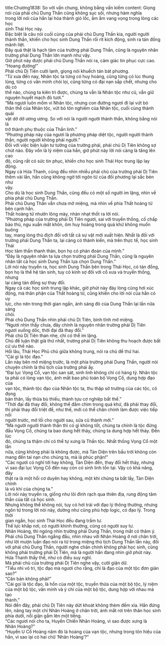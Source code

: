 title:Chương1838: So với vấn chung, không bằng vấn kiếm
content:
Giọng nói của phái chủ Dung Thần cũng không sục sôi, nhưng hàm nghĩa<br>trong lời nói của hắn lại hóa thành gió lốc, ầm ầm vang vọng trong lòng các học<br>sinh Thái Học này.<br>Đặc biệt là câu nói cuối cùng của phái chủ Dung Thần kia, người người<br>thành thần, khiến cho học sinh Dung Thần rối rít kích động, sinh ra tán đồng<br>mãnh liệt.<br>Đây quả thật là hạch tâm của trường phái Dung Thần, cũng là nguyên nhân<br>trường phái Dung Thần lớn mạnh như vậy.<br>Giờ phút này được phái chủ Dung Thần nói ra, cảm giác tin phục cực cao.<br>“Hoang đường!”<br>Phái chủ Dị Tiên cười lạnh, giọng nói khuếch tán bát phương.<br>“Từ xưa đến nay, Nhân tộc ta từng có huy hoàng, cũng từng có lúc thung<br>lũng, từng có văn minh chói lọi, cũng từng có đại nạn sắp chết, nhưng cho dù có<br>thế nào, chúng ta kiên trì được, chúng ta vẫn là Nhân tộc như cũ, vẫn giữ<br>nguyên huyết mạch đỏ tươi.”<br>“Mà ngươi luôn mồm vì Nhân tộc, nhưng con đường ngươi đi lại vứt bỏ<br>thân thể của Nhân tộc, vứt bỏ tôn nghiêm của Nhân tộc, cuối cùng thành quái<br>vật dở dở ương ương. So với nói là người người thành thần, không bằng nói là<br>trở thành phụ thuộc của Thần linh.”<br>“Phương pháp này của ngươi là phương pháp diệt tộc, người người thành<br>thần, người người không phải người.”<br>Đối với việc biện luận tư tưởng của trường phái, phái chủ Dị Tiên không sợ<br>chút nào. Đây vốn là lý niệm của hắn, giờ phút này lời nói càng là tăng lên cao<br>độ, cũng rất có sức tin phục, khiến cho học sinh Thái Học trung lập lay động.<br>Ngay cả Hứa Thanh, cũng đều nhìn nhiều phái chủ của trường phái Dị Tiên<br>thêm vài lần, hắn cũng không ngờ tới ngôn từ của đối phương lại sắc bén như<br>vậy.<br>Cho dù là học sinh Dung Thần, cũng đều có một số người im lặng, nhìn về<br>phía phái chủ Dung Thần.<br>Phái chủ Dung Thần vẫn chưa mở miệng, mà nhìn về phía Thất hoàng tử<br>bên cạnh hắn.<br>Thất hoàng tử nhướn lông mày, nhàn nhạt thốt ra lời nói.<br>“Phương pháp của trường phái Dị Tiên ngươi, sai với truyền thống, cố chấp<br>bảo thủ, ngu xuẩn mất khôn, ôm huy hoàng trong quá khứ không muốn buông<br>tay, mang lòng thù địch đối với tất cả sự vật mới xuất hiện. Nhất là đối với<br>trường phái Dung Thần ta, lại càng có thành kiến, mà trên thực tế, học sinh Thái<br>Học tâm thần thanh thản, bọn họ có phán đoán của mình.”<br>“Đây là nguyên nhân ta lựa chọn trường phái Dung Thần, cũng là nguyên<br>nhân tất cả học sinh Dung Thần lựa chọn Dung Thần.”<br>Lời nói này truyền ra, học sinh Dung Thần bên trong Thái Học, có tán đồng,<br>bọn họ là thế hệ tân sinh, tuy có kính sợ đối với cổ xưa và truyền thống, nhưng<br>lại càng tán đồng sự thay đổi.<br>Ngay cả các học sinh trung lập khác, giờ phút này đáy lòng cũng hơi xúc<br>động, mà thân phận của Thất hoàng tử, cũng khiến cho lời nói của hắn có uy<br>lực, cho nên trong thời gian ngắn, ánh sáng đỏ của Dung Thần lại lần nữa sáng<br>chói.<br>Phái chủ Dung Thần nhìn phái chủ Dị Tiên, bình tĩnh mở miệng.<br>“Ngươi nhìn thấy chưa, đây chính là nguyên nhân trường phái Dị Tiên<br>ngươi xuống dốc, thời đại đã thay đổi.”<br>Phái chủ Dị Tiên than nhẹ, chỉ có thể im lặng.<br>Chủ đề luận thật giả thứ nhất, trường phái Dị Tiên không thu hoạch được bất<br>cứ ưu thế nào.<br>Hồi lâu, Thái Học Phủ chủ giữa không trung, nói ra chủ đề thứ hai.<br>“Cái gì là tộc đạo.”<br>Lần này bên mở miệng trước, là một phía trường phái Dung Thần, người nói<br>chuyện chính là thủ tịch của trường phái ấy.<br>“Đại lục Vọng Cổ, vạn tộc san sát, sinh linh không chỉ có hàng tỷ. Nhân tộc<br>ta phải có lòng vạn tộc, ánh mắt bao phủ toàn bộ Vọng Cổ, dung hợp đạo của<br>vạn tộc, thành tộc đạo của Nhân tộc ta, thu thập sở trường của các tộc, cô đọng<br>bản thân, lấy thừa bù thiếu, thành tựu cơ nghiệp bất thế.”<br>“Thời đại đã thay đổi, không thể đắm chìm trong quá khứ, đã phải thay đổi,<br>thì phải thay đổi triệt để, như thế, mới có thể chân chính làm được việc tiếp nối<br>người trước, mở lối cho người sau, sửa cũ thành mới.”<br>“Mà người người thành thần thì có gì không tốt, chúng ta chính là tộc đứng<br>đầu Vọng Cổ, chúng ta bao dung hết thảy, chúng ta dung hợp hết thảy. Đến lúc<br>đó, chúng ta thậm chí có thể tự xưng là Thần tộc. Nhất thống Vọng Cổ một lần<br>nữa, cũng không phải là không được, mà Tàn Diện trên bầu trời không còn<br>mang đến tai nạn cho chúng ta, mà là phúc phận!”<br>“Các ngươi có nghĩ tới hay không, Tàn Diện đến, thay đổi hết thảy, nhưng<br>vì sao đại lục Vọng Cổ đến nay còn có sinh linh tồn tại. Vậy có khả năng, đây<br>thật ra là một hồi cơ duyên hay không, một khi chúng ta bắt lấy, Tàn Diện chính<br>là vũ khí của chúng ta.”<br>Lời nói này truyền ra, giống như lôi đình rạch qua thiên địa, rung động tâm<br>thần của tất cả học sinh.<br>Nhưng không thể không nói, tuy có hơi trái với đạo lý thông thường, nhưng<br>ngôn từ trong lời nói này, dường như cũng phù hợp logic, có đạo lý. Trong thời<br>gian ngắn, học sinh Thái Học đều đang trầm tư.<br>Thế lực khắp nơi, có người khinh thường, cũng có người suy tư.<br>Nhân Hoàng, thì ngóng nhìn trường phái Dung Thần, trong mắt có thâm ý.<br>Phái chủ Dung Thần ngẩng đầu, nhìn nhau với Nhân Hoàng ở nơi chân trời,<br>như lời mượn luận đạo nói ra từ trong miệng thủ tịch Dung Thần lần này, đối<br>với phái chủ Dung Thần, người nghe chân chính không phải học sinh, cũng<br>không phải trường phái Dị Tiên, mà là người hắn đang nhìn giờ phút này.<br>Hứa Thanh thấy thế, như có điều suy nghĩ.<br>Mà phái chủ của trường phái Dị Tiên nghe vậy, cười giận dữ.<br>“Tiểu nhi vô tri, tộc đạo mà ngươi cho rằng, chỉ là đạo của một tộc đơn giản<br>sao?”<br>“Căn bản không phải!”<br>“Cái gọi là tộc đạo, là hồn của một tộc, truyền thừa của một bộ tộc, lý niệm<br>của một bộ tộc, văn minh và ý chí của một bộ tộc, dung hợp với nhau mà tạo<br>thành.”<br>Nói đến đây, phái chủ Dị Tiên này dứt khoát không thèm đếm xỉa. Hắn đứng<br>lên, nâng tay một chỉ Nhân Hoàng ở chân trời, ánh mắt rơi trên thân học sinh<br>phía dưới, nổi giận gầm lên một tiếng.<br>“Các ngươi nói cho ta, Huyền Chiến Nhân Hoàng, vì sao được xưng là<br>Nhân Hoàng?”<br>“Huyền U Cổ Hoàng năm đó là hoàng của vạn tộc, nhưng trong tôn hiệu của<br>hắn, vì sao lại có hai chữ ‘Nhân Hoàng’?”